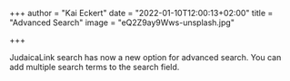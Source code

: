 +++
author = "Kai Eckert"
date = "2022-01-10T12:00:13+02:00"
title = "Advanced Search"
image = "eQ2Z9ay9Wws-unsplash.jpg"

+++

JudaicaLink search has now a new option for advanced search. You can add multiple search terms to the search field.

<!--more-->


